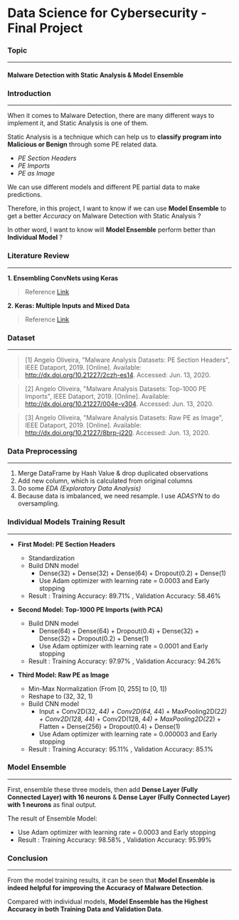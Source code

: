# Data Science for Cybersecurity - Final Project



### Topic

---

#### Malware Detection with Static Analysis & Model Ensemble



### Introduction

---

When it comes to Malware Detection, there are many different ways to implement it, and Static Analysis is one of them. 

Static Analysis is a technique which can help us to **classify program into Malicious or Benign** through some PE related data.

- *PE Section Headers*
- *PE Imports*
- *PE as Image*

We can use different models and different PE partial data to make predictions.

Therefore, in this project, I want to know if we can use **Model Ensemble** to get a better *Accuracy* on Malware Detection with Static Analysis ?

In other word, I want to know will **Model Ensemble** perform better than **Individual Model** ?



### Literature Review

---

**1. Ensembling ConvNets using Keras**

> Reference [Link](https://towardsdatascience.com/ensembling-convnets-using-keras-237d429157eb)

**2. Keras: Multiple Inputs and Mixed Data**

> Reference [Link](https://www.pyimagesearch.com/2019/02/04/keras-multiple-inputs-and-mixed-data/)



### Dataset

---

> [1] Angelo Oliveira, "Malware Analysis Datasets: PE Section Headers", IEEE Dataport, 2019. [Online]. Available: http://dx.doi.org/10.21227/2czh-es14. Accessed: Jun. 13, 2020. 

> [2] Angelo Oliveira, "Malware Analysis Datasets: Top-1000 PE Imports", IEEE Dataport, 2019. [Online]. Available: http://dx.doi.org/10.21227/004e-v304. Accessed: Jun. 13, 2020. 

> [3] Angelo Oliveira, "Malware Analysis Datasets: Raw PE as Image", IEEE Dataport, 2019. [Online]. Available: http://dx.doi.org/10.21227/8brp-j220. Accessed: Jun. 13, 2020.



### Data Preprocessing

---

1. Merge DataFrame by Hash Value & drop duplicated observations
2. Add new column, which is calculated from original columns
3. Do some *EDA (Exploratory Data Analysis)*
4. Because data is imbalanced, we need resample. I use *ADASYN* to do oversampling.



### Individual Models Training Result

---

- **First Model: PE Section Headers**
  - Standardization
  - Build DNN model
    - Dense(32) + Dense(32) + Dense(64) + Dropout(0.2) + Dense(1)
    - Use Adam optimizer with learning rate = 0.0003 and Early stopping
  - Result : Training Accuracy: 89.71% , Validation Accuracy: 58.46%

- **Second Model: Top-1000 PE Imports (with PCA)**
  - Build DNN model
     - Dense(64) + Dense(64) + Dropout(0.4) + Dense(32) + Dense(32) + Dropout(0.2) + Dense(1)
     - Use Adam optimizer with learning rate = 0.0001 and Early stopping
  - Result : Training Accuracy: 97.97% , Validation Accuracy: 94.26%

- **Third Model: Raw PE as Image**
  - Min-Max Normalization (From [0, 255] to [0, 1])
  - Reshape to (32, 32, 1)
  - Build CNN model
    - Input + Conv2D(32, 4*4) + Conv2D(64, 4*4) + MaxPooling2D(2*2) + Conv2D(128, 4*4) + Conv2D(128, 4*4) + MaxPooling2D(2*2) + Flatten + Dense(256) + Dropout(0.4) + Dense(1)
    - Use Adam optimizer with learning rate = 0.000003 and Early stopping
  - Result : Training Accuracy: 95.11% , Validation Accuracy: 85.1%



### Model Ensemble

---

First, ensemble these three models, then add **Dense Layer (Fully Connected Layer) with 16 neurons** & **Dense Layer (Fully Connected Layer) with 1 neurons** as final output.

The result of Ensemble Model:

- Use Adam optimizer with learning rate = 0.0003 and Early stopping
- Result : Training Accuracy: 98.58% , Validation Accuracy: 95.99%



### Conclusion

---

From the model training results, it can be seen that **Model Ensemble is indeed helpful for improving the Accuracy of Malware Detection**. 

Compared with individual models, **Model Ensemble has the Highest Accuracy in both Training Data and Validation Data**.